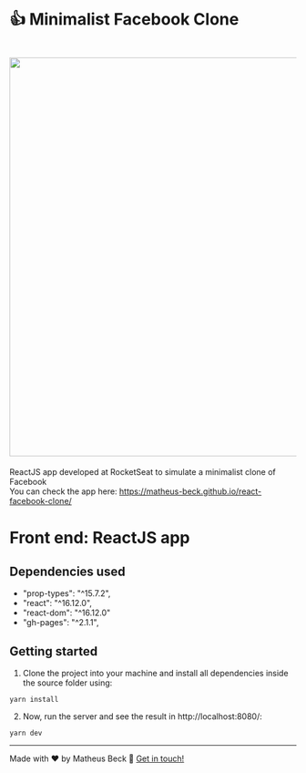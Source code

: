 # 👍 Minimalist Facebook Clone

<h1 align="center">
  <img src="https://i.imgur.com/t0X5M3S.png" width="700">
</h1>

ReactJS app developed at RocketSeat to simulate a minimalist clone of Facebook  
You can check the app here: https://matheus-beck.github.io/react-facebook-clone/

# Front end: ReactJS app

## Dependencies used

- "prop-types": "^15.7.2",
- "react": "^16.12.0",
- "react-dom": "^16.12.0"
- "gh-pages": "^2.1.1",

## Getting started

1. Clone the project into your machine and install all dependencies inside the source folder using:

```console
yarn install
```

2. Now, run the server and see the result in http://localhost:8080/:

```console
yarn dev
```

---

Made with ❤️ by Matheus Beck :wave: [Get in touch!](https://www.linkedin.com/in/matheus-beck/)

